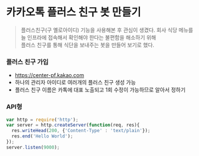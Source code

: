 # 카카오톡 플러스 친구 봇 만들기

> 플러스친구(구 옐로아이디) 기능을 사용해본 후 관심이 생겼다.
회사 식당 메뉴를 늘 인프라에 접속해서 확인해야 한다는 불편함을 해소하기 위해  
플러스 친구를 통해 식단을 보내주는 봇을 만들어 보기로 했다.


### 플러스 친구 가입
- https://center-pf.kakao.com  
- 하나의 관리자 아이디로 여러개의 플러스 친구 생성 가능
- 플러스 친구 이름은 카톡에 대표 노출되고 1회 수정이 가능하므로 알아서 정하기

### API형
~~~javascript
var http = require('http');
var server = http.createServer(function(req, res){
  res.writeHead(200, {'Content-Type' : 'text/plain'});
  res.end('Hello World');
});
server.listen(9000);
~~~
